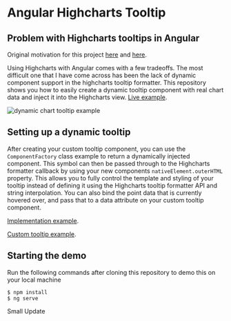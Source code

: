 # Angular Highcharts Tooltip

## Problem with Highcharts tooltips in Angular

Original motivation for this project [here](https://www.highcharts.com/forum/viewtopic.php?t=34906) and [here](https://www.highcharts.com/forum/viewtopic.php?t=41665).

Using Highcharts with Angular comes with a few tradeoffs. The most difficult one that I have come across has been the lack of dynamic component support in the highcharts tooltip formatter. This repository shows you how to easily create a dynamic tooltip component with real chart data and inject it into the Highcharts view.
[Live example](https://angular-highcharts-tooltip.netlify.app/).

![dynamic chart tooltip example](./readme-screenshot.png)

## Setting up a dynamic tooltip

After creating your custom tooltip component, you can use the `ComponentFactory` class example to return a dynamically injected component. This symbol can then be passed through to the Highcharts formatter callback by using your new components `nativeElement.outerHTML` property. This allows you to fully control the template and styling of your tooltip instead of defining it using the Highcharts tooltip formatter API and string interpolation. You can also bind the point data that is currently hovered over, and pass that to a data attribute on your custom tooltip component.

[Implementation example](https://github.com/areknow/angular-highcharts-tooltip/blob/master/src/app/chart/chart.component.ts#L58).

[Custom tooltip example](https://github.com/areknow/angular-highcharts-tooltip/blob/master/src/app/tooltip/tooltip.component.html).

## Starting the demo

Run the following commands after cloning this repository to demo this on your local machine

```
$ npm install
$ ng serve
```

Small Update
